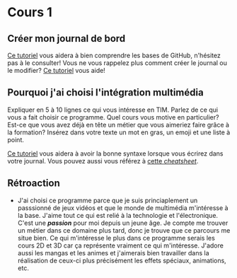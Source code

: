# Cours 1
## Créer mon journal de bord
[Ce tutoriel](https://guides.github.com/activities/hello-world/) vous aidera à bien comprendre les bases de GitHub, n'hésitez pas à le consulter!
Vous ne vous rappelez plus comment créer le journal ou le modifier? [Ce tutoriel](https://youtu.be/lX3bpuLK_Sg) vous aide! 

## Pourquoi j'ai choisi l'intégration multimédia
Expliquer en 5 à 10 lignes ce qui vous intéresse en TIM. Parlez de ce qui vous a fait choisir ce programme. Quel cours vous motive en particulier? Est-ce que vous avez déjà en tête un métier que vous aimeriez faire grâce à la formation? Insérez dans votre texte un mot en gras, un emoji et une liste à point. 

[Ce tutoriel](https://guides.github.com/features/mastering-markdown/) vous aidera à avoir la bonne syntaxe lorsque vous écrirez dans votre journal. Vous pouvez aussi vous référez à [cette *cheatsheet*](https://github.com/tchapi/markdown-cheatsheet/blob/master/README.md). 



## Rétroaction 
*  J'ai choisi ce programme parce que je suis princiaplement un passsionné de jeux vidéos et que le monde de multimédia m'intéresse à la base. J'aime tout ce qui est relié à la technologie et l'électronique. C'est une ___passion___ pour moi depuis un jeune âge. Je compte me trouver un métier dans ce domaine plus tard, donc je trouve que ce parcours me situe bien. Ce qui m'intéresse le plus dans ce programme serais les cours 2D et 3D car ça représente vraiment ce qui m'intéresse. J'adore aussi les mangas et les animes et j'aimerais bien travailler dans la réalisation de ceux-ci plus précisément les effets spéciaux, animations, etc.
